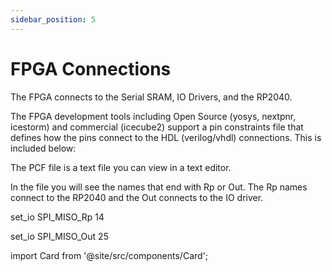 ```yaml
---
sidebar_position: 5
---
```


# FPGA Connections

The FPGA connects to the Serial SRAM,  IO Drivers, and the RP2040. 

The FPGA development tools including Open Source (yosys, nextpnr, icestorm) and commercial (icecube2) support a pin constraints file that defines how the pins connect to the HDL (verilog/vhdl) connections. This is included below:

The PCF file is a text file you can view in a text editor.

In the file you will see the names that end with Rp or Out. The Rp names connect to the RP2040 and the Out connects to the IO driver.

set_io SPI_MISO_Rp 14 

set_io SPI_MISO_Out 25

import Card from '@site/src/components/Card';

<Card 
  title="fw.pcf"
  description=""
  link="./img/fw.pcf" 
  imageUrl="/img/download-file.png"
/>